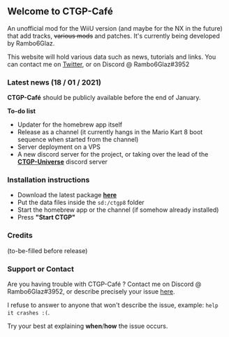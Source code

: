 ## Welcome to CTGP-Café

An unofficial mod for the WiiU version (and maybe for the NX in the future) that add tracks, ~~various mods~~ and patches. It's currently being developed by Rambo6Glaz.

This website will hold various data such as news, tutorials and links. You can contact me on [Twitter](https://www.twitter.com/NexoLePaveDroit), or on Discord @ Rambo6Glaz#3952

### Latest news (18 / 01 / 2021)

**CTGP-Café** should be publicly available before the end of January.

**To-do list**

- Updater for the homebrew app itself
- Release as a channel (it currently hangs in the Mario Kart 8 boot sequence when started from the channel)
- Server deployment on a VPS
- A new discord server for the project, or taking over the lead of the [**CTGP-Universe**](https://discord.gg/8H9fF2q) discord server

### Installation instructions

- Download the latest package [**here**](#)
- Put the data files inside the ``sd:/ctgp8`` folder
- Start the homebrew app or the channel (if somehow already installed)
- Press **"Start CTGP"**

### Credits
(to-be-filled before release)

### Support or Contact

Are you having trouble with CTGP-Café ? Contact me on Discord @ Rambo6Glaz#3952, or describe precisely your issue [here](https://github.com/Rambo6Glaz/CTGP-Cafe/issues).

I refuse to answer to anyone that won't describe the issue, example: ``help it crashes :(``. 

Try your best at explaining **when**/**how** the issue occurs.
